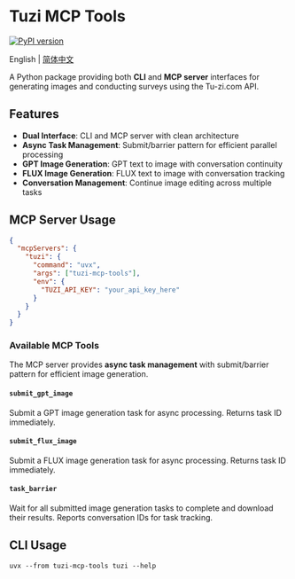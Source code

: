 # Tuzi MCP Tools

[![PyPI version](https://badge.fury.io/py/tuzi-mcp-tools.svg)](https://badge.fury.io/py/tuzi-mcp-tools)

English | [简体中文](README_zh.md)

A Python package providing both **CLI** and **MCP server** interfaces for generating images and conducting surveys using the Tu-zi.com API.

## Features

- **Dual Interface**: CLI and MCP server with clean architecture
- **Async Task Management**: Submit/barrier pattern for efficient parallel processing
- **GPT Image Generation**: GPT text to image with conversation continuity
- **FLUX Image Generation**: FLUX text to image with conversation tracking
- **Conversation Management**: Continue image editing across multiple tasks

## MCP Server Usage

```json
{
  "mcpServers": {
    "tuzi": {
      "command": "uvx",
      "args": ["tuzi-mcp-tools"],
      "env": {
        "TUZI_API_KEY": "your_api_key_here"
      }
    }
  }
}
```

### Available MCP Tools

The MCP server provides **async task management** with submit/barrier pattern for efficient image generation.

#### `submit_gpt_image`
Submit a GPT image generation task for async processing. Returns task ID immediately.

#### `submit_flux_image` 
Submit a FLUX image generation task for async processing. Returns task ID immediately.

#### `task_barrier`
Wait for all submitted image generation tasks to complete and download their results. Reports conversation IDs for task tracking.

## CLI Usage

```
uvx --from tuzi-mcp-tools tuzi --help
```